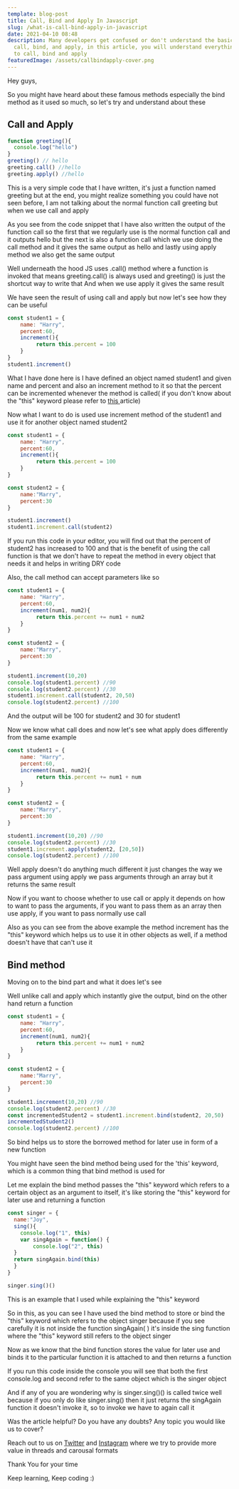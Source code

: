 ```yaml
---
template: blog-post
title: Call, Bind and Apply In Javascript
slug: /what-is-call-bind-apply-in-javascript
date: 2021-04-10 08:48
description: Many developers get confused or don't understand the basics of
  call, bind, and apply, in this article, you will understand everything related
  to call, bind and apply
featuredImage: /assets/callbindapply-cover.png
---
```

Hey guys,

So you might have heard about these famous methods especially the bind method as it used so much, so let's try and understand about these

## Call and Apply

```javascript
function greeting(){
  console.log("hello")
}
greeting() // hello
greeting.call() //hello
greeting.apply() //hello
```

This is a very simple code that I have written, it's just a function named greeting but at the end, you might realize something you could have not seen before, I am not talking about the normal function call greeting but when we use call and apply

As you see from the code snippet that I have also written the output of the function call so the first that we regularly use is the normal function call and it outputs hello but the next is also a function call which we use doing the call method and it gives the same output as hello and lastly using apply method we also get the same output

Well underneath the hood JS uses .call() method where a function is invoked that means greeting.call() is always used and greeting() is just the shortcut way to write that
And when we use apply it gives the same result

We have seen the result of using call and apply but now let's see how they can be useful

```javascript
const student1 = {
	name: "Harry",
	percent:60,
	increment(){
		 return this.percent = 100
	}
}
student1.increment()
```

What I have done here is I have defined an object named student1 and given name and percent and also an increment method to it so that the percent can be incremented whenever the method is called( if you don't know about the "this" keyword please refer to [this ](https://developersdomain.netlify.app/how-this-keyword-works-in-javascript)article)

Now what I want to do is used use increment method of the student1 and use it for another object named student2

```javascript
const student1 = {
	name: "Harry",
	percent:60,
	increment(){
		 return this.percent = 100
	}
}

const student2 = {
	name:"Marry",
	percent:30
}

student1.increment()
student1.increment.call(student2) 
```

If you run this code in your editor, you will find out that the percent of student2 has increased to 100 and that is the benefit of using the call function is that we don't have to repeat the method in every object that needs it and helps in writing DRY code

Also, the call method can accept parameters like so

```javascript
const student1 = {
	name: "Harry",
	percent:60,
	increment(num1, num2){
		 return this.percent += num1 + num2
	}
}

const student2 = {
	name:"Marry",
	percent:30
}

student1.increment(10,20)
console.log(student1.percent) //90
console.log(student2.percent) //30
student1.increment.call(student2, 20,50)
console.log(student2.percent) //100
```

And the output will be 100 for student2 and 30 for student1

Now we know what call does and now let's see what apply does differently from the same example

```javascript
const student1 = {
	name: "Harry",
	percent:60,
	increment(num1, num2){
		 return this.percent += num1 + num
	}
}

const student2 = {
	name:"Marry",
	percent:30
}

student1.increment(10,20) //90
console.log(student2.percent) //30
student1.increment.apply(student2, [20,50])
console.log(student2.percent) //100
```

Well apply doesn't do anything much different it just changes the way we pass argument using apply we pass arguments through an array but it returns the same result

Now if you want to choose whether to use call or apply it depends on how to want to pass the arguments, if you want to pass them as an array then use apply, if you want to pass normally use call

Also as you can see from the above example the method increment has the "this" keyword which helps us to use it in other objects as well, if a method doesn't have that can't use it

## Bind method

Moving on to the bind part and what it does let's see

Well unlike call and apply which instantly give the output, bind on the other hand return a function

```javascript
const student1 = {
	name: "Harry",
	percent:60,
	increment(num1, num2){
		 return this.percent += num1 + num2
	}
}

const student2 = {
	name:"Marry",
	percent:30
}

student1.increment(10,20) //90
console.log(student2.percent) //30
const incrementedStudent2 = student1.increment.bind(student2, 20,50)
incrementedStudent2()
console.log(student2.percent) //100
```

So bind helps us to store the borrowed method for later use in form of a new function

You might have seen the bind method being used for the 'this' keyword, which is a common thing that bind method is used for

Let me explain the bind method passes the "this" keyword which refers to a certain object as an argument to itself, it's like storing the "this" keyword for later use and returning a function

```javascript
const singer = {
  name:"Joy",
  sing(){
    console.log("1", this)
    var singAgain = function() {
		console.log("2", this)
  }
  return singAgain.bind(this)
  }
}

singer.sing()()
```

This is an example that I used while explaining the "this" keyword

So in this, as you can see I have used the bind method to store or bind the "this" keyword which refers to the object singer because if you see carefully it is not inside the function singAgain( ) it's inside the sing function where the "this" keyword still refers to the object singer

Now as we know that the bind function stores the value for later use and binds it to the particular function it is attached to and then returns a function

If you run this code inside the console you will see that both the first console.log and second refer to the same object which is the singer object

And if any of you are wondering why is singer.sing()() is called twice well because if you only do like singer.sing() then it just returns the singAgain function it doesn't invoke it, so to invoke we have to again call it

Was the article helpful? Do you have any doubts? Any topic you would like us to cover?

Reach out to us on [Twitter](https://twitter.com/kartikey_yadav7) and [Instagram](https://www.instagram.com/developers.domain/) where we try to provide more value in threads and carousal formats

Thank You for your time

Keep learning, Keep coding :)

<!--EndFragment-->